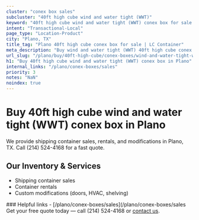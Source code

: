 ```yaml
---
cluster: "conex box sales"
subcluster: "40ft high cube wind and water tight (WWT)"
keyword: "40ft high cube wind and water tight (WWT) conex box for sale Plano, TX"
intent: "Transactional-Local"
page_type: "Location-Product"
city: "Plano, TX"
title_tag: "Plano 40ft high cube conex box for sale | LC Container"
meta_description: "Buy wind and water tight (WWT) 40ft high cube conex box sale with local delivery in Plano, TX. LC Container — local Since 2003. Request a fast quote today."
url_slug: "/plano/buy/40ft-high-cube/conex-boxes/wind-and-water-tight-wwt"
h1: "Buy 40ft high cube wind and water tight (WWT) conex box in Plano"
internal_links: "/plano/conex-boxes/sales"
priority: 3
notes: "NaN"
noindex: true
---
```


# Buy 40ft high cube wind and water tight (WWT) conex box in Plano

We provide shipping container sales, rentals, and modifications in Plano, TX. Call (214) 524-4168 for a fast quote.

## Our Inventory & Services
- Shipping container sales
- Container rentals
- Custom modifications (doors, HVAC, shelving)

<div data-section="internal-links">
### Helpful links
- [/plano/conex-boxes/sales](/plano/conex-boxes/sales
</div>

<div data-section="cta">
Get your free quote today — call (214) 524-4168 or <a href="/contact">contact us</a>.
</div>

<script type="application/ld+json">{"@context":"https://schema.org","@type":"FAQPage","mainEntity":[{"@type":"Question","name":"How much does delivery cost in Plano, TX?","acceptedAnswer":{"@type":"Answer","text":"Delivery costs vary by distance and container size. Most deliveries in Plano, TX range from $150-$300. Call (214) 524-4168 for an exact quote based on your specific location."}},{"@type":"Question","name":"Do you offer financing or payment plans?","acceptedAnswer":{"@type":"Answer","text":"We accept major credit cards, checks, and can discuss commercial terms for bulk purchases. Call (214) 524-4168 to discuss options."}},{"@type":"Question","name":"Can you customize containers in Plano, TX?","acceptedAnswer":{"@type":"Answer","text":"Yes — we perform modifications like doors, HVAC, insulation, and shelving. Request a custom quote at (214) 524-4168 or via our contact form."}}]}</script>
